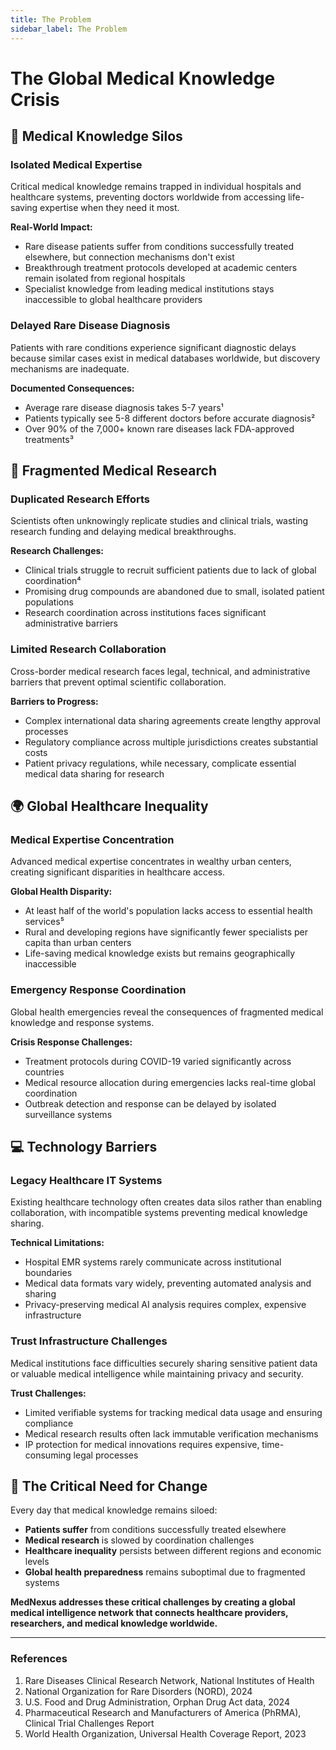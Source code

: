 ```yaml
---
title: The Problem
sidebar_label: The Problem
---
```


# The Global Medical Knowledge Crisis

## 🏥 **Medical Knowledge Silos**

### **Isolated Medical Expertise**

Critical medical knowledge remains trapped in individual hospitals and healthcare systems, preventing doctors worldwide from accessing life-saving expertise when they need it most.

**Real-World Impact:**

- Rare disease patients suffer from conditions successfully treated elsewhere, but connection mechanisms don't exist
- Breakthrough treatment protocols developed at academic centers remain isolated from regional hospitals
- Specialist knowledge from leading medical institutions stays inaccessible to global healthcare providers

### **Delayed Rare Disease Diagnosis**

Patients with rare conditions experience significant diagnostic delays because similar cases exist in medical databases worldwide, but discovery mechanisms are inadequate.

**Documented Consequences:**

- Average rare disease diagnosis takes 5-7 years¹
- Patients typically see 5-8 different doctors before accurate diagnosis²
- Over 90% of the 7,000+ known rare diseases lack FDA-approved treatments³

## 🔬 **Fragmented Medical Research**

### **Duplicated Research Efforts**

Scientists often unknowingly replicate studies and clinical trials, wasting research funding and delaying medical breakthroughs.

**Research Challenges:**

- Clinical trials struggle to recruit sufficient patients due to lack of global coordination⁴
- Promising drug compounds are abandoned due to small, isolated patient populations
- Research coordination across institutions faces significant administrative barriers

### **Limited Research Collaboration**

Cross-border medical research faces legal, technical, and administrative barriers that prevent optimal scientific collaboration.

**Barriers to Progress:**

- Complex international data sharing agreements create lengthy approval processes
- Regulatory compliance across multiple jurisdictions creates substantial costs
- Patient privacy regulations, while necessary, complicate essential medical data sharing for research

## 🌍 **Global Healthcare Inequality**

### **Medical Expertise Concentration**

Advanced medical expertise concentrates in wealthy urban centers, creating significant disparities in healthcare access.

**Global Health Disparity:**

- At least half of the world's population lacks access to essential health services⁵
- Rural and developing regions have significantly fewer specialists per capita than urban centers
- Life-saving medical knowledge exists but remains geographically inaccessible

### **Emergency Response Coordination**

Global health emergencies reveal the consequences of fragmented medical knowledge and response systems.

**Crisis Response Challenges:**

- Treatment protocols during COVID-19 varied significantly across countries
- Medical resource allocation during emergencies lacks real-time global coordination
- Outbreak detection and response can be delayed by isolated surveillance systems

## 💻 **Technology Barriers**

### **Legacy Healthcare IT Systems**

Existing healthcare technology often creates data silos rather than enabling collaboration, with incompatible systems preventing medical knowledge sharing.

**Technical Limitations:**

- Hospital EMR systems rarely communicate across institutional boundaries
- Medical data formats vary widely, preventing automated analysis and sharing
- Privacy-preserving medical AI analysis requires complex, expensive infrastructure

### **Trust Infrastructure Challenges**

Medical institutions face difficulties securely sharing sensitive patient data or valuable medical intelligence while maintaining privacy and security.

**Trust Challenges:**

- Limited verifiable systems for tracking medical data usage and ensuring compliance
- Medical research results often lack immutable verification mechanisms
- IP protection for medical innovations requires expensive, time-consuming legal processes

## 🚨 **The Critical Need for Change**

Every day that medical knowledge remains siloed:

- **Patients suffer** from conditions successfully treated elsewhere
- **Medical research** is slowed by coordination challenges
- **Healthcare inequality** persists between different regions and economic levels
- **Global health preparedness** remains suboptimal due to fragmented systems

**MedNexus addresses these critical challenges by creating a global medical intelligence network that connects healthcare providers, researchers, and medical knowledge worldwide.**

---

### References

1. Rare Diseases Clinical Research Network, National Institutes of Health
2. National Organization for Rare Disorders (NORD), 2024
3. U.S. Food and Drug Administration, Orphan Drug Act data, 2024
4. Pharmaceutical Research and Manufacturers of America (PhRMA), Clinical Trial Challenges Report
5. World Health Organization, Universal Health Coverage Report, 2023
